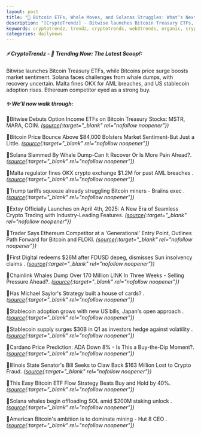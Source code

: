 ```yaml
---
layout: post
title: "🌌 Bitcoin ETFs, Whale Moves, and Solanas Struggles: What’s Next?"
description: "[CryptoTrendz] - Bitwise launches Bitcoin Treasury ETFs, while Bitcoins price surge boosts market sentiment. Solana faces challenges from whale dumps, with recovery uncertain. Malta fines OKX for AML breaches, and US stablecoin adoption rises. Ethereum competitor eyed as a strong buy."
keywords: cryptotrendz, trendz, cryptotrends, web3trends, organic, crypto, Ethereum, CEO, mining, Digital, Market, SOL, Trading, Bitcoin, investors
categories: dailynews
---
```


##### ⚡ CryptoTrendz - 📌 *Trending Now: The Latest Scoop!:*

Bitwise launches Bitcoin Treasury ETFs, while Bitcoins price surge boosts market sentiment. Solana faces challenges from whale dumps, with recovery uncertain. Malta fines OKX for AML breaches, and US stablecoin adoption rises. Ethereum competitor eyed as a strong buy.

##### ✨ *We’ll now walk through:*


🔹Bitwise Debuts Option Income ETFs on Bitcoin Treasury Stocks: MSTR, MARA, COIN. *([source](https://s.avyag.com/erdl){:target="_blank" rel="nofollow noopener"})*

🔹Bitcoin Price Bounce Above $84,000 Bolsters Market Sentiment-But Just a Little. *([source](https://s.avyag.com/oocd){:target="_blank" rel="nofollow noopener"})*

🔹Solana Slammed By Whale Dump-Can It Recover Or Is More Pain Ahead?. *([source](https://s.avyag.com/qx9u){:target="_blank" rel="nofollow noopener"})*

🔹Malta regulator fines OKX crypto exchange $1.2M for past AML breaches . *([source](https://s.avyag.com/mrqm){:target="_blank" rel="nofollow noopener"})*

🔹Trump tariffs squeeze already struggling Bitcoin miners - Braiins exec . *([source](https://s.avyag.com/smpb){:target="_blank" rel="nofollow noopener"})*

🔹Extsy Officially Launches on April 4th, 2025: A New Era of Seamless Crypto Trading with Industry-Leading Features. *([source](https://s.avyag.com/ane2){:target="_blank" rel="nofollow noopener"})*

🔹Trader Says Ethereum Competitor at a 'Generational' Entry Point, Outlines Path Forward for Bitcoin and FLOKI. *([source](https://s.avyag.com/6f47){:target="_blank" rel="nofollow noopener"})*

🔹First Digital redeems $26M after FDUSD depeg, dismisses Sun insolvency claims . *([source](https://s.avyag.com/ttio){:target="_blank" rel="nofollow noopener"})*

🔹Chainlink Whales Dump Over 170 Million LINK In Three Weeks - Selling Pressure Ahead?. *([source](https://s.avyag.com/r8vv){:target="_blank" rel="nofollow noopener"})*

🔹Has Michael Saylor's Strategy built a house of cards? . *([source](https://s.avyag.com/r4az){:target="_blank" rel="nofollow noopener"})*

🔹Stablecoin adoption grows with new US bills, Japan's open approach . *([source](https://s.avyag.com/gat1){:target="_blank" rel="nofollow noopener"})*

🔹Stablecoin supply surges $30B in Q1 as investors hedge against volatility . *([source](https://s.avyag.com/nnme){:target="_blank" rel="nofollow noopener"})*

🔹Cardano Price Prediction: ADA Down 8% - Is This a Buy-the-Dip Moment?. *([source](https://s.avyag.com/a1mc){:target="_blank" rel="nofollow noopener"})*

🔹Illinois State Senator's Bill Seeks to Claw Back $163 Million Lost to Crypto Fraud. *([source](https://s.avyag.com/upgy){:target="_blank" rel="nofollow noopener"})*

🔹This Easy Bitcoin ETF Flow Strategy Beats Buy and Hold by 40%. *([source](https://s.avyag.com/d7zi){:target="_blank" rel="nofollow noopener"})*

🔹Solana whales begin offloading SOL amid $200M staking unlock . *([source](https://s.avyag.com/oka6){:target="_blank" rel="nofollow noopener"})*

🔹American Bitcoin's ambition is to dominate mining - Hut 8 CEO . *([source](https://s.avyag.com/mee4){:target="_blank" rel="nofollow noopener"})*
